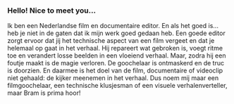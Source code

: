 ### Hello! Nice to meet you...

Ik ben een Nederlandse film en documentaire editor. En als het goed is... heb je niet in de gaten dat ik mijn werk goed gedaan heb. Een goede editor zorgt ervoor dat jij het technische aspect van een film vergeet en dat je helemaal op gaat in het verhaal. Hij repareert wat gebroken is, voegt ritme toe en verandert losse beelden in een vloeiend verhaal. Maar, zodra hij een foutje maakt is de magie verloren. De goochelaar is ontmaskerd en de truc is doorzien. En daarmee is het doel van de film, documentaire of videoclip niet gehaald: de kijker meenemen in het verhaal. Dus noem mij maar een filmgoochelaar, een technische klusjesman of een visuele verhalenverteller, maar Bram is prima hoor!
